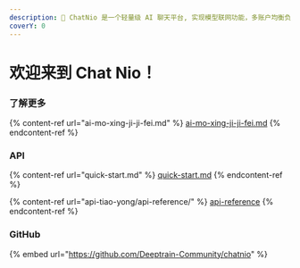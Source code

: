 ```yaml
---
description: 👋 ChatNio 是一个轻量级 AI 聊天平台, 实现模型联网功能，多账户均衡负载，缓存，鉴权系统，支持 Stream 实时响应，图像生成，对话记忆功能
coverY: 0
---
```


# 欢迎来到 Chat Nio！

### 了解更多

{% content-ref url="ai-mo-xing-ji-ji-fei.md" %}
[ai-mo-xing-ji-ji-fei.md](ai-mo-xing-ji-ji-fei.md)
{% endcontent-ref %}

### API

{% content-ref url="quick-start.md" %}
[quick-start.md](quick-start.md)
{% endcontent-ref %}

{% content-ref url="api-tiao-yong/api-reference/" %}
[api-reference](api-tiao-yong/api-reference/)
{% endcontent-ref %}

### GitHub

{% embed url="https://github.com/Deeptrain-Community/chatnio" %}
